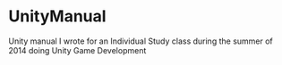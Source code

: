 UnityManual
===========

Unity manual I wrote for an Individual Study class during the summer of 2014 doing Unity Game Development
